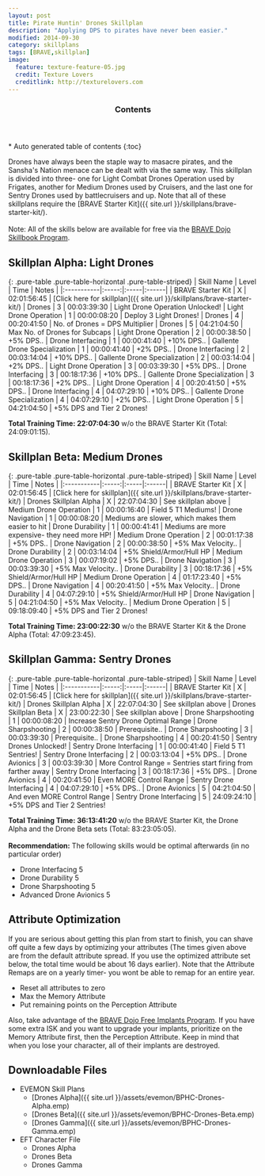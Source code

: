 ```yaml
---
layout: post
title: Pirate Huntin' Drones Skillplan
description: "Applying DPS to pirates have never been easier."
modified: 2014-09-30
category: skillplans
tags: [BRAVE,skillplan]
image:
  feature: texture-feature-05.jpg
  credit: Texture Lovers
  creditlink: http://texturelovers.com
---
```


<section id="table-of-contents" class="toc">
  <header>
    <h3>Contents</h3>
  </header>
<div id="drawer" markdown="1">
*  Auto generated table of contents
{:toc}
</div>
</section><!-- /#table-of-contents -->

Drones have always been the staple way to masacre pirates, and the Sansha's Nation menace can be dealt with via the same way. This skillplan is divided into three- one for Light Combat Drones Operation used by Frigates, another for Medium Drones used by Cruisers, and the last one for Sentry Drones used by battlecruisers and up. Note that all of these skillplans require the [BRAVE Starter Kit]({{ site.url }}/skillplans/brave-starter-kit/).<br/>
<br/>
Note: All of the skills below are available for free via the [BRAVE Dojo Skillbook Program](https://wiki.braveineve.com/dojo/skillbooks).

## Skillplan Alpha: Light Drones

{: .pure-table .pure-table-horizontal .pure-table-striped}
| Skill Name | Level | Time | Notes |
|:-----------|:-----:|:-----|:------|
| BRAVE Starter Kit | X | 02:01:56:45 | [Click here for skillplan]({{ site.url }}/skillplans/brave-starter-kit/) 
| Drones | 3 | 00:03:39:30 | Light Drone Operation Unlocked! 
| Light Drone Operation | 1 | 00:00:08:20 | Deploy 3 Light Drones! 
| Drones | 4 | 00:20:41:50 | No. of Drones = DPS Multiplier 
| Drones | 5 | 04:21:04:50 | Max No. of Drones for Subcaps 
| Light Drone Operation | 2 | 00:00:38:50 | +5% DPS..
| Drone Interfacing | 1 | 00:00:41:40 | +10% DPS..
| Gallente Drone Specialization | 1 | 00:00:41:40 | +2% DPS..
| Drone Interfacing | 2 | 00:03:14:04 | +10% DPS..
| Gallente Drone Specialization | 2 | 00:03:14:04 | +2% DPS..
| Light Drone Operation | 3 | 00:03:39:30 | +5% DPS..
| Drone Interfacing | 3 | 00:18:17:36 | +10% DPS..
| Gallente Drone Specialization | 3 | 00:18:17:36 | +2% DPS..
| Light Drone Operation | 4 | 00:20:41:50 | +5% DPS..
| Drone Interfacing | 4 | 04:07:29:10 | +10% DPS..
| Gallente Drone Specialization | 4 | 04:07:29:10 | +2% DPS..
| Light Drone Operation | 5 | 04:21:04:50 | +5% DPS and Tier 2 Drones!

__Total Training Time: 22:07:04:30__ w/o the BRAVE Starter Kit (Total: 24:09:01:15).

## Skillplan Beta: Medium Drones

{: .pure-table .pure-table-horizontal .pure-table-striped}
| Skill Name | Level | Time | Notes |
|:-----------|:-----:|:-----|:------|
| BRAVE Starter Kit | X | 02:01:56:45 | [Click here for skillplan]({{ site.url }}/skillplans/brave-starter-kit/) 
| Drones Skillplan Alpha | X | 22:07:04:30 | See skillplan above
| Medium Drone Operation | 1 | 00:00:16:40 | Field 5 T1 Mediums!
| Drone Navigation | 1 | 00:00:08:20 | Mediums are slower, which makes them easier to hit
| Drone Durability | 1 | 00:00:41:41 | Mediums are more expensive- they need more HP!
| Medium Drone Operation | 2 | 00:01:17:38 | +5% DPS..
| Drone Navigation | 2 | 00:00:38:50 | +5% Max Velocity..
| Drone Durability | 2 | 00:03:14:04 | +5% Shield/Armor/Hull HP
| Medium Drone Operation | 3 | 00:07:19:02 | +5% DPS..
| Drone Navigation | 3 | 00:03:39:30 | +5% Max Velocity..
| Drone Durability | 3 | 00:18:17:36 | +5% Shield/Armor/Hull HP
| Medium Drone Operation | 4 | 01:17:23:40 | +5% DPS..
| Drone Navigation | 4 | 00:20:41:50 | +5% Max Velocity..
| Drone Durability | 4 | 04:07:29:10 | +5% Shield/Armor/Hull HP
| Drone Navigation | 5 | 04:21:04:50 | +5% Max Velocity..
| Medium Drone Operation | 5 | 09:18:09:40 | +5% DPS and Tier 2 Drones!

__Total Training Time: 23:00:22:30__ w/o the BRAVE Starter Kit & the Drone Alpha (Total: 47:09:23:45).

## Skillplan Gamma: Sentry Drones

{: .pure-table .pure-table-horizontal .pure-table-striped}
| Skill Name | Level | Time | Notes |
|:-----------|:-----:|:-----|:------|
| BRAVE Starter Kit | X | 02:01:56:45 | [Click here for skillplan]({{ site.url }}/skillplans/brave-starter-kit/) 
| Drones Skillplan Alpha | X | 22:07:04:30 | See skillplan above
| Drones Skillplan Beta | X | 23:00:22:30 | See skillplan above
| Drone Sharpshooting | 1 | 00:00:08:20 | Increase Sentry Drone Optimal Range
| Drone Sharpshooting | 2 | 00:00:38:50 | Prerequisite..
| Drone Sharpshooting | 3 | 00:03:39:30 | Prerequisite..
| Drone Sharpshooting | 4 | 00:20:41:50 | Sentry Drones Unlocked!
| Sentry Drone Interfacing | 1 | 00:00:41:40 | Field 5 T1 Sentries!
| Sentry Drone Interfacing | 2 | 00:03:13:04 | +5% DPS..
| Drone Avionics | 3 | 00:03:39:30 | More Control Range = Sentries start firing from farther away
| Sentry Drone Interfacing | 3 | 00:18:17:36 | +5% DPS..
| Drone Avionics | 4 | 00:20:41:50 | Even MORE Control Range
| Sentry Drone Interfacing | 4 | 04:07:29:10 | +5% DPS..
| Drone Avionics | 5 | 04:21:04:50 | And even MORE Control Range
| Sentry Drone Interfacing | 5 | 24:09:24:10 | +5% DPS and Tier 2 Sentries!

__Total Training Time: 36:13:41:20__ w/o the BRAVE Starter Kit, the Drone Alpha and the Drone Beta sets (Total: 83:23:05:05).<br />
<br />
__Recommendation:__ The following skills would be optimal afterwards (in no particular order)

* Drone Interfacing 5
* Drone Durability 5
* Drone Sharpshooting 5
* Advanced Drone Avionics 5

## Attribute Optimization

If you are serious about getting this plan from start to finish, you can shave off quite a few days by optimizing your attributes (The times given above are from the default attribute spread. If you use the optimized attribute set below, the total time would be about 16 days earlier). Note that the Attribute Remaps are on a yearly timer- you wont be able to remap for an entire year.

* Reset all attributes to zero
* Max the Memory Attribute
* Put remaining points on the Perception Attribute

Also, take advantage of the [BRAVE Dojo Free Implants Program](https://wiki.braveineve.com/dojo/implants). If you have some extra ISK and you want to upgrade your implants, prioritize on the Memory Attribute first, then the Perception Attribute. Keep in mind that when you lose your character, all of their implants are destroyed.

## Downloadable Files

* EVEMON Skill Plans
   * [Drones Alpha]({{ site.url }}/assets/evemon/BPHC-Drones-Alpha.emp)
   * [Drones Beta]({{ site.url }}/assets/evemon/BPHC-Drones-Beta.emp)
   * [Drones Gamma]({{ site.url }}/assets/evemon/BPHC-Drones-Gamma.emp)
* EFT Character File
   * Drones Alpha
   * Drones Beta
   * Drones Gamma